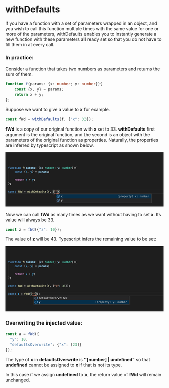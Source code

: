 # withDefaults

If you have a function with a set of parameters wrapped in an object, and you wish to call this function multiple times with the same value for one or more of the parameters, withDefaults enables you to instantly generate a new function with these parameters all ready set so that you do not have to fill them in at every call.

### In practice:

Consider a function that takes two numbers as parameters and returns the sum of them.

```typescript
function f(params: {x: number; y: number}){
    const {x, y} = params;
    return x + y;
};
```

Suppose we want to give a value to **x** for example.

```typescript
const fWd = withDefaults(f, {"x": 33});
```

**fWd** is a copy of our original function with **x** set to 33. **withDefaults** first argument is the original function, and the second is an object with the parameters of the original function as properties. Naturally, the properties are inferred by typescript as shown below.

![](.gitbook/assets/screenshot-2021-05-12-at-20.52.11.png)

Now we can call **fWd** as many times as we want without having to set **x**. Its value will always be 33.

```typescript
const z = fWd({"z": 10});
```

The value of **z** will be 43. Typescript infers the remaining value to be set:

![](.gitbook/assets/screenshot-2021-05-12-at-21.31.05.png)

### Overwriting the injected value:

```typescript
const a = fWd({
  "y": 10, 
  "defaultsOverwrite": {"x": [23]}
});
```

The type of **x** in **defaultsOverwrite** is **"\[number\] \| undefined"** so that **undefined** cannot be assigned to **x** if that is not its type. 

In this case if we assign **undefined** to **x**, the return value of **fWd** will remain unchanged.

